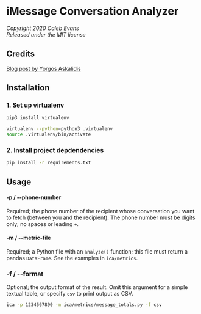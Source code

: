 # iMessage Conversation Analyzer

*Copyright 2020 Caleb Evans*  
*Released under the MIT license*

## Credits

[Blog post by Yorgos Askalidis][blog-post]

[blog-post]: https://towardsdatascience.com/heres-how-you-can-access-your-entire-imessage-history-on-your-mac-f8878276c6e9

## Installation

### 1. Set up virtualenv

```sh
pip3 install virtualenv
```

```sh
virtualenv --python=python3 .virtualenv
source .virtualenv/bin/activate
```

### 2. Install project depdendencies

```sh
pip install -r requirements.txt
```

## Usage

#### -p / --phone-number

Required; the phone number of the recipient whose conversation you want to fetch
(between you and the recipient). The phone number must be digits only; no spaces
or leading `+`.

#### -m / --metric-file

Required; a Python file with an `analyze()` function; this file must return a
pandas `DataFrame`. See the examples in `ica/metrics`.

### -f / --format

Optional; the output format of the result. Omit this argument for a simple
textual table, or specify `csv` to print output as CSV.

```sh
ica -p 1234567890 -m ica/metrics/message_totals.py -f csv
```
